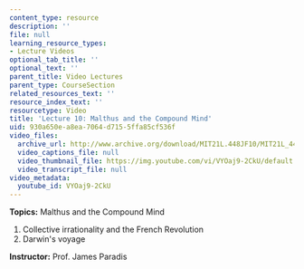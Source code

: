 ```yaml
---
content_type: resource
description: ''
file: null
learning_resource_types:
- Lecture Videos
optional_tab_title: ''
optional_text: ''
parent_title: Video Lectures
parent_type: CourseSection
related_resources_text: ''
resource_index_text: ''
resourcetype: Video
title: 'Lecture 10: Malthus and the Compound Mind'
uid: 930a650e-a8ea-7064-d715-5ffa85cf536f
video_files:
  archive_url: http://www.archive.org/download/MIT21L.448JF10/MIT21L_448JF10_lec10_300k.mp4
  video_captions_file: null
  video_thumbnail_file: https://img.youtube.com/vi/VYOaj9-2CkU/default.jpg
  video_transcript_file: null
video_metadata:
  youtube_id: VYOaj9-2CkU
---
```


**Topics:** Malthus and the Compound Mind

1.  Collective irrationality and the French Revolution
2.  Darwin's voyage

**Instructor:** Prof. James Paradis